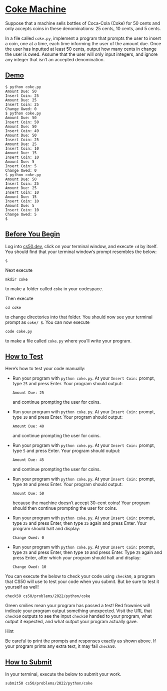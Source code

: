# [Coke Machine](#coke-machine)

Suppose that a machine sells bottles of Coca-Cola (Coke) for 50 cents
and only accepts coins in these denominations: 25 cents, 10 cents, and 5
cents.

In a file called `coke.py`, implement a program that prompts the user to
insert a coin, one at a time, each time informing the user of the amount
due. Once the user has inputted at least 50 cents, output how many cents
in change the user is owed. Assume that the user will only input
integers, and ignore any integer that isn’t an accepted denomination.

## [Demo](#demo)

``` highlight
$ python coke.py
Amount Due: 50
Insert Coin: 25
Amount Due: 25
Insert Coin: 25
Change Owed: 0
$ python coke.py
Amount Due: 50
Insert Coin: 50
Amount Due: 50
Insert Coin: 49
Amount Due: 50
Insert Coin: 25
Amount Due: 25
Insert Coin: 10
Amount Due: 15
Insert Coin: 10
Amount Due: 5
Insert Coin: 5
Change Owed: 0
$ python coke.py
Amount Due: 50
Insert Coin: 25
Amount Due: 25
Insert Coin: 10
Amount Due: 15
Insert Coin: 10
Amount Due: 5
Insert Coin: 10
Change Owed: 5
$
```

## [Before You Begin](#before-you-begin)

Log into [cs50.dev](https://cs50.dev/), click on your terminal window,
and execute `cd` by itself. You should find that your terminal window’s
prompt resembles the below:

``` highlight
$
```

Next execute

``` highlight
mkdir coke
```

to make a folder called `coke` in your codespace.

Then execute

``` highlight
cd coke
```

to change directories into that folder. You should now see your terminal
prompt as `coke/ $`. You can now execute

``` highlight
code coke.py
```

to make a file called `coke.py` where you’ll write your program.

## [How to Test](#how-to-test)

Here’s how to test your code manually:

- Run your program with `python coke.py`. At your `Insert Coin:`
  prompt, type `25` and press Enter. Your program should output:

  ``` highlight
  Amount Due: 25
  ```

  and continue prompting the user for coins.

- Run your program with `python coke.py`. At your `Insert Coin:`
  prompt, type `10` and press Enter. Your program should output:

  ``` highlight
  Amount Due: 40
  ```

  and continue prompting the user for coins.

- Run your program with `python coke.py`. At your `Insert Coin:`
  prompt, type `5` and press Enter. Your program should output:

  ``` highlight
  Amount Due: 45
  ```

  and continue prompting the user for coins.

- Run your program with `python coke.py`. At your `Insert Coin:`
  prompt, type `30` and press Enter. Your program should output:

  ``` highlight
  Amount Due: 50
  ```

  because the machine doesn’t accept 30-cent coins! Your program should
  then continue prompting the user for coins.

- Run your program with `python coke.py`. At your `Insert Coin:`
  prompt, type `25` and press Enter, then type `25` again and press
  Enter. Your program should halt and display:

  ``` highlight
  Change Owed: 0
  ```

- Run your program with `python coke.py`. At your `Insert Coin:`
  prompt, type `25` and press Enter, then type `10` and press Enter.
  Type `25` again and press Enter, after which your program should halt
  and display:

  ``` highlight
  Change Owed: 10
  ```

You can execute the below to check your code using `check50`, a program
that CS50 will use to test your code when you submit. But be sure to
test it yourself as well!

``` highlight
check50 cs50/problems/2022/python/coke
```

Green smilies mean your program has passed a test! Red frownies will
indicate your program output something unexpected. Visit the URL that
`check50` outputs to see the input `check50` handed to your program,
what output it expected, and what output your program actually gave.

Hint

Be careful to print the prompts and responses exactly as shown above. If
your program prints any extra text, it may fail `check50`.

## [How to Submit](#how-to-submit)

In your terminal, execute the below to submit your work.

``` highlight
submit50 cs50/problems/2022/python/coke
```
